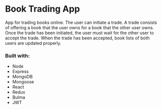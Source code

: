 # Book Trading App

App for trading books online. The user can initiate a trade. A trade consists of offering a book that the user owns for a book that the other user owns. Once the trade has been initiated, the user must wait for the other user to accept the trade. When the trade has been accepted, book lists of both users are updated properly.


### Built with:
* Node
* Express
* MongoDB
* Mongoose
* React 
* Redux
* Bulma
* JWT
